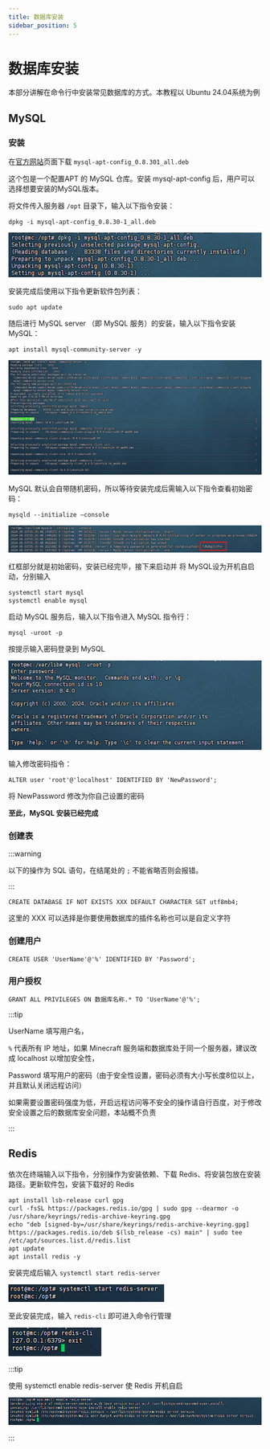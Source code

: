 ```yaml
---
title: 数据库安装
sidebar_position: 5
---
```


# 数据库安装

本部分讲解在命令行中安装常见数据库的方式。本教程以 Ubuntu 24.04系统为例

## MySQL

### 安装

在[官方网站](https://dev.mysql.com/downloads/repo/apt/)页面下载 `mysql-apt-config_0.8.301_all.deb`

这个包是一个配置APT 的 MySQL 仓库。安装 mysql-apt-config 后，用户可以选择想要安装的MySQL版本。

将文件传入服务器 `/opt` 目录下，输入以下指令安装：

```
dpkg -i mysql-apt-config_0.8.30-1_all.deb
```

![](_images/Linux开服/数据库安装/1.png)

安装完成后使用以下指令更新软件包列表：

```
sudo apt update
```

随后进行 MySQL server （即 MySQL 服务）的安装，输入以下指令安装 MySQL：

```
apt install mysql-community-server -y
```

![](_images/Linux开服/数据库安装/2.png)

MySQL 默认会自带随机密码，所以等待安装完成后需输入以下指令查看初始密码：

```
mysqld --initialize –console
```

![](_images/Linux开服/数据库安装/3.png)

红框部分就是初始密码，安装已经完毕，接下来启动并 将 MySQL设为开机自启动，分别输入

```
systemctl start mysql
systemctl enable mysql
```

启动 MySQL 服务后，输入以下指令进入 MySQL 指令行：

```
mysql -uroot -p
```

按提示输入密码登录到 MySQL

![](_images/Linux开服/数据库安装/4.png)

输入修改密码指令：

```
ALTER user 'root'@'localhost' IDENTIFIED BY 'NewPassword';
```

将 NewPassword 修改为你自己设置的密码

**至此，MySQL 安装已经完成**

### 创建表

:::warning

以下的操作为 SQL 语句，在结尾处的 `;` 不能省略否则会报错。

:::

```
CREATE DATABASE IF NOT EXISTS XXX DEFAULT CHARACTER SET utf8mb4;
```

这里的 XXX 可以选择是你要使用数据库的插件名称也可以是自定义字符

### 创建用户

```
CREATE USER 'UserName'@'%' IDENTIFIED BY 'Password';
```

### 用户授权

```
GRANT ALL PRIVILEGES ON 数据库名称.* TO 'UserName'@'%';
```

:::tip

UserName 填写用户名，

`%` 代表所有 IP 地址，如果 Minecraft 服务端和数据库处于同一个服务器，建议改成 localhost 以增加安全性，

Password 填写用户的密码（由于安全性设置，密码必须有大小写长度8位以上，并且默认关闭远程访问）

如果需要设置密码强度为低，开启远程访问等不安全的操作请自行百度，对于修改安全设置之后的数据库安全问题，本站概不负责

:::

## Redis

依次在终端输入以下指令，分别操作为安装依赖、下载 Redis、将安装包放在安装路径。更新软件包，安装下载好的 Redis

```
apt install lsb-release curl gpg
curl -fsSL https://packages.redis.io/gpg | sudo gpg --dearmor -o /usr/share/keyrings/redis-archive-keyring.gpg
echo "deb [signed-by=/usr/share/keyrings/redis-archive-keyring.gpg] https://packages.redis.io/deb $(lsb_release -cs) main" | sudo tee /etc/apt/sources.list.d/redis.list
apt update
apt install redis -y
```

安装完成后输入 `systemctl start redis-server`

![](_images/Linux开服/数据库安装/5.png)

至此安装完成，输入 `redis-cli` 即可进入命令行管理

![](_images/Linux开服/数据库安装/6.png)

:::tip

使用 systemctl enable redis-server 使 Redis 开机自启

![](_images/Linux开服/数据库安装/7.png)

:::